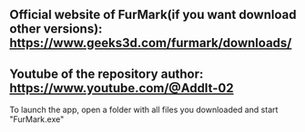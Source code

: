 Official website of FurMark(if you want download other versions): https://www.geeks3d.com/furmark/downloads/
-------------------------------------------------------------------------------------------------------------
Youtube of the repository author: https://www.youtube.com/@AddIt-02
-------------------------------------------------------------------------------------------------------------
To launch the app, open a folder with all files you downloaded and start "FurMark.exe"
